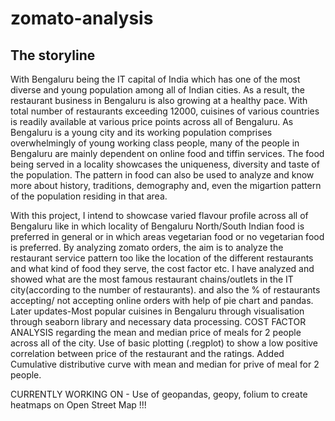# zomato-analysis

## The storyline
With Bengaluru being the IT capital of India which has one of the most diverse and young population among all of Indian cities. As a result, the restaurant business in Bengaluru is also growing at a healthy pace.
With total number of restaurants exceeding 12000, cuisines  of various countries is readily available at various price points across all of Bengaluru.
As Bengaluru is a young city and its working population comprises overwhelmingly of young working class people, many of the people in Bengaluru are mainly dependent on online food and tiffin services.
The food being served in a locality showcases the uniqueness, diversity and taste of the population.
The pattern in food can also be used to analyze and know more about history, traditions, demography and, even the migartion pattern of the population residing in that area.

With this project, I intend to showcase varied flavour profile across all of Bengaluru like in which locality of Bengaluru North/South Indian food is preferred in general or in which areas vegetarian food or no vegetarian food is preferred.
By analyzing zomato orders, the aim is to analyze the restaurant service pattern too like the location of the different restaurants and what kind of food they serve, the cost factor etc.
I have analyzed and showed what are the most famous restaurant chains/outlets in the IT city(according to the number of restaurants).
and also the % of restaurants accepting/ not accepting online orders with help of pie chart and pandas.
Later updates-Most popular cuisines in Bengaluru through visualisation through seaborn library and necessary data processing.
COST FACTOR ANALYSIS regarding the mean and median price of meals for 2 people across all of the city.
Use of basic plotting (.regplot) to show a low positive correlation between price of the restaurant and the ratings.
Added Cumulative distributive curve with mean and median for prive of meal for 2 people.

CURRENTLY WORKING ON - Use of geopandas, geopy, folium to create heatmaps on Open Street Map !!!
